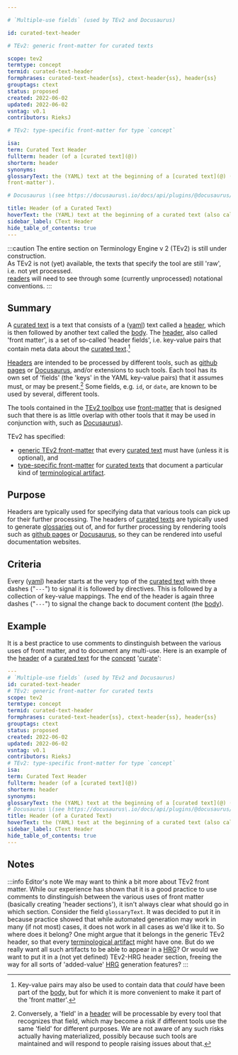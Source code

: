 ```yaml
---

# `Multiple-use fields` (used by TEv2 and Docusaurus)

id: curated-text-header

# TEv2: generic front-matter for curated texts

scope: tev2
termtype: concept
termid: curated-text-header
formphrases: curated-text-header{ss}, ctext-header{ss}, header{ss}
grouptags: ctext
status: proposed
created: 2022-06-02
updated: 2022-06-02
vsntag: v0.1
contributors: RieksJ

# TEv2: type-specific front-matter for type `concept`

isa:
term: Curated Text Header
fullterm: header (of a [curated text](@))
shorterm: header
synonyms:
glossaryText: the (YAML) text at the beginning of a [curated text](@) (also called the '
front-matter').

# Docusaurus \(see https://docusaurus\.io/docs/api/plugins/@docusaurus/plugin-content-docs#markdown-front-matter\):

title: Header (of a Curated Text)
hoverText: the (YAML) text at the beginning of a curated text (also called the 'front-matter').
sidebar_label: CText Header
hide_table_of_contents: true
---
```


:::caution
The entire section on Terminology Engine v 2 (TEv2) is still under construction.<br/>
As TEv2 is not (yet) available, the texts that specify the tool are still 'raw', i.e. not yet
processed.<br/>[readers](@) will need to see through some (currently unprocessed) notational
conventions.
:::

## Summary

A [curated text](@) is a text that consists of a ([yaml](https://yaml.org/spec/1.2.2/)) text called
a [header](@), which is then followed by another text called the [body](@). The [header](@), also
called 'front matter', is a set of so-called 'header fields', i.e. key-value pairs that contain meta
data about the [curated text](@).[^1]

[^1]: Key-value pairs may also be used to contain data that *could* have been part of the [body](@),
but for which it is more convenient to make it part of the 'front matter'.

[Headers](@) are intended to be processed by different tools, such
as [github pages](https://pages.github.com/)
or [Docusaurus](https://docusaurus.io/docs/docs-introduction), and/or extensions to such tools. Each
tool has its own set of 'fields' (the 'keys' in the YAML key-value pairs) that it assumes must, or
may be present.[^2] Some fields, e.g. `id`, or `date`, are known to be used by several, different
tools.

[^2]: Conversely, a 'field' in a [header](@) will be processable by every tool that recognizes that
field, which may become a risk if different tools use the same 'field' for different purposes. We
are not aware of any such risks actually having materialized, possibly because such tools are
maintained and will respond to people raising issues about that.

The tools contained in the [TEv2 toolbox](@) use [front-matter](curated-text-header-tev2@) that is
designed such that there is as little overlap with other tools that it may be used in conjunction
with, such as [Docusaurus](https://docusaurus.io/docs/docs-introduction)).

TEv2 has specified:

- [generic TEv2 front-matter](../ctext#generic-header-fields) that every [curated text](@) must
  have (unless it is optional), and
- [type-specific front-matter](../ctext#type-specific-header-fields) for [curated texts](@) that
  document a particular kind of [terminological artifact](@).

## Purpose

Headers are typically used for specifying data that various tools can pick up for their further
processing. The headers of [curated texts](@) are typically used to generate [glossaries](@) out of,
and for further processing by rendering tools such as [github pages](https://pages.github.com/)
or [Docusaurus](https://docusaurus.io/docs/docs-introduction), so they can be rendered into useful
documentation websites.

## Criteria

Every ([yaml](https://yaml.org/spec/1.2.2/)) header starts at the very top of the [curated text](@)
with three dashes ("`---`") to signal it is followed by directives. This is followed by a collection
of key-value mappings. The end of the header is again three dashes ("`---`") to signal the change
back to document content (the [body](@)).

## Example

It is a best practice to use comments to dinstinguish between the various uses of front matter, and
to document any multi-use. Here is an example of the [header](@) of a [curated text](@) for
the [concept](@) '[curate](@)':

~~~ yaml
---
# `Multiple-use fields` (used by TEv2 and Docusaurus)
id: curated-text-header
# TEv2: generic front-matter for curated texts
scope: tev2
termtype: concept
termid: curated-text-header
formphrases: curated-text-header{ss}, ctext-header{ss}, header{ss}
grouptags: ctext
status: proposed
created: 2022-06-02
updated: 2022-06-02
vsntag: v0.1
contributors: RieksJ
# TEv2: type-specific front-matter for type `concept`
isa:
term: Curated Text Header
fullterm: header (of a [curated text](@))
shorterm: header
synonyms:
glossaryText: the (YAML) text at the beginning of a [curated text](@) (also called the 'front-matter').
# Docusaurus \(see https://docusaurus\.io/docs/api/plugins/@docusaurus/plugin-content-docs#markdown-front-matter\):
title: Header (of a Curated Text)
hoverText: the (YAML) text at the beginning of a curated text (also called the 'front-matter').
sidebar_label: CText Header
hide_table_of_contents: true
---
~~~

## Notes

:::info Editor's note
We may want to think a bit more about TEv2 front matter. While our experience has shown that it is a
good practice to use comments to dinstinguish between the various uses of front matter (basically
creating 'header sections'), it isn't always clear what should go in which section. Consider the
field `glossaryText`. It was decided to put it in because practice showed that while automated
generation may work in many (if not most) cases, it does not work in all cases as we'd like it to.
So where does it belong? One might argue that it belongs in the generic TEv2 header, so that
every [terminological artifact](@) might have one. But do we really want all such artifacts to be
able to appear in a [HRG](@)? Or would we want to put it in a (not yet defined) TEv2-HRG header
section, freeing the way for all sorts of 'added-value' [HRG](@) generation features?
:::
